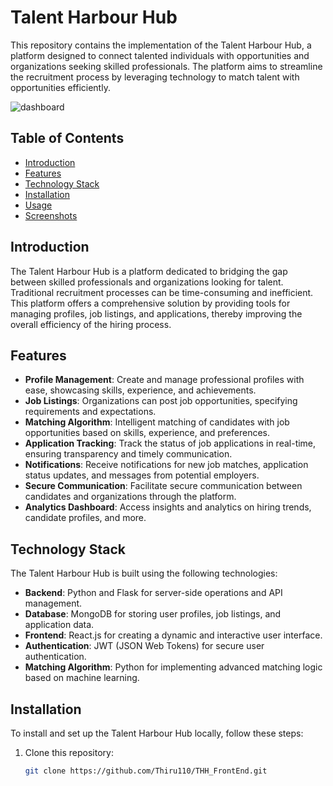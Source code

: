 # Talent Harbour Hub

This repository contains the implementation of the Talent Harbour Hub, a platform designed to connect talented individuals with opportunities and organizations seeking skilled professionals. The platform aims to streamline the recruitment process by leveraging technology to match talent with opportunities efficiently.

![dashboard](https://via.placeholder.com/800x400) <!-- Replace this with your actual image link -->

## Table of Contents

- [Introduction](#introduction)
- [Features](#features)
- [Technology Stack](#technology-stack)
- [Installation](#installation)
- [Usage](#usage)
- [Screenshots](#screenshots)

## Introduction

The Talent Harbour Hub is a platform dedicated to bridging the gap between skilled professionals and organizations looking for talent. Traditional recruitment processes can be time-consuming and inefficient. This platform offers a comprehensive solution by providing tools for managing profiles, job listings, and applications, thereby improving the overall efficiency of the hiring process.

## Features

- **Profile Management**: Create and manage professional profiles with ease, showcasing skills, experience, and achievements.
- **Job Listings**: Organizations can post job opportunities, specifying requirements and expectations.
- **Matching Algorithm**: Intelligent matching of candidates with job opportunities based on skills, experience, and preferences.
- **Application Tracking**: Track the status of job applications in real-time, ensuring transparency and timely communication.
- **Notifications**: Receive notifications for new job matches, application status updates, and messages from potential employers.
- **Secure Communication**: Facilitate secure communication between candidates and organizations through the platform.
- **Analytics Dashboard**: Access insights and analytics on hiring trends, candidate profiles, and more.

## Technology Stack

The Talent Harbour Hub is built using the following technologies:

- **Backend**: Python and Flask for server-side operations and API management.
- **Database**: MongoDB for storing user profiles, job listings, and application data.
- **Frontend**: React.js for creating a dynamic and interactive user interface.
- **Authentication**: JWT (JSON Web Tokens) for secure user authentication.
- **Matching Algorithm**: Python for implementing advanced matching logic based on machine learning.

## Installation

To install and set up the Talent Harbour Hub locally, follow these steps:

1. Clone this repository:
   ```bash
   git clone https://github.com/Thiru110/THH_FrontEnd.git
